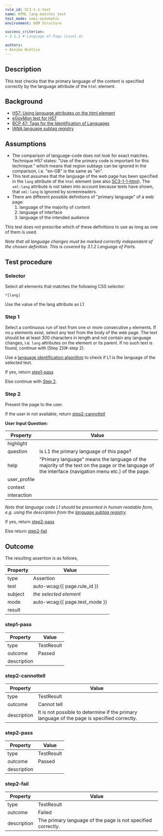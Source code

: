 ```yaml
---
rule_id: SC3-1-1-text
name: HTML lang matches text
test_mode: semi-automatic
environment: DOM Structure

success_criterion:
- 3.1.1 # Language of Page (Level A)

authors:
- Annika Nietzio
---
```


## Description

This test checks that the primary language of the content is specified correctly by the language attribute of the `html` element.

## Background

- [ H57: Using language attributes on the html element](http://www.w3.org/TR/2014/NOTE-WCAG20-TECHS-20140408/H57)
- [eGovMon test for H57](http://wiki.egovmon.no/wiki/SC3.1.1)
- [BCP 47: Tags for the Identification of Languages](http://www.rfc-editor.org/rfc/bcp/bcp47.txt)
- [IANA language subtag registry](http://www.iana.org/assignments/language-subtag-registry/language-subtag-registry)

## Assumptions

- The comparison of language-code does not look for exact matches. Technique H57 states: "Use of the primary code is important for this technique." which means that region subtags can be ignored in the comparison, i.e. "en-GB" is the same as "en".
- This test assumes that the language of the web page has been specified in the `lang` attribute of the `html` element (see also [SC3-1-1-html](SC3-1-1-html.html)). The `xml:lang` attribute is not taken into account because tests have shown, that `xml:lang` is ignored by screenreaders.
- There are different possible definitions of "primary language" of a web page:
  1. language of the majority of content
  2. language of interface
  3. language of the intended audience

This test does not prescribe which of these definitions to use as long as one of them is used.

*Note that all language changes must be marked correctly independent of the chosen definition. This is covered by 3.1.2 Language of Parts.*

## Test procedure

### Selector

Select all elements that matches the following CSS selector:

    *[lang]

Use the value of the lang attribute as L1

### Step 1

Select a continuous run of text from one or more consecutive `p` elements. If no `p` elements exist, select any text from the body of the web page. The text should be at least 300 characters in length and not contain any language changes, i.e. `lang` attributes on the element or its parent. If no such text is found, continue with [Step 2](#-step 2).

Use a [language identification algorithm][LNGFND] to check if L1 is the language of the selected text.

If yes, return [step1-pass](#step1-pass)

Else continue with [Step 2](#step-2).

### Step 2

Present the page to the user.

If the user in not available, return [step2-cannottell](#step2-cannottell)

**User Input Question:**

| Property     | Value
|--------------|---------
| highlight    | 
| question     | Is L1 the primary language of this page?
| help         | "Primary language" means the language of the majority of the text on the page or the language of the interface (navigation menu etc.) of the page.
| user_profile | 
| context      | 
| interaction  | 

*Note that language code L1 should be presented in human readable form, e.g. using the description from the [language subtag registry](http://www.iana.org/assignments/language-subtag-registry/language-subtag-registry).*

If yes, return [step2-pass](#step2-pass)

Else return [step2-fail](#step2-fail)

## Outcome

The resulting assertion is as follows,

| Property | Value
|----------|----------
| type     | Assertion
| test     | auto-wcag:{{ page.rule_id }}
| subject  | *the selected element*
| mode     | auto-wcag:{{ page.test_mode }}
| result   | <One TestResult from below>

### step1-pass

| Property    | Value
|-------------|----------
| type        | TestResult
| outcome     | Passed
| description |

### step2-cannottell

| Property    | Value
|-------------|----------
| type        | TestResult
| outcome     | Cannot tell
| description | It is not possible to determine if the primary language of the page is specified correctly.

### step2-pass

| Property    | Value
|-------------|----------
| type        | TestResult
| outcome     | Passed
| description |

### step2-fail

| Property    | Value
|-------------|----------
| type        | TestResult
| outcome     | Failed
| description | The primary language of the page is not specified correctly.

[LNGFND]: ../pages/algorithms/lang-identification.html
